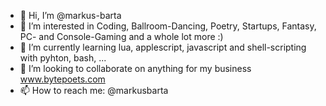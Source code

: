 - 👋 Hi, I’m @markus-barta
- 👀 I’m interested in Coding, Ballroom-Dancing, Poetry, Startups, Fantasy, PC- and Console-Gaming and a whole lot more :)
- 🌱 I’m currently learning lua, applescript, javascript and shell-scripting with pyhton, bash, ...
- 💞️ I’m looking to collaborate on anything for my business www.bytepoets.com
- 📫 How to reach me: @markusbarta

<!---
markus-barta/markus-barta is a ✨ special ✨ repository because its `README.md` (this file) appears on your GitHub profile.
You can click the Preview link to take a look at your changes.
--->
